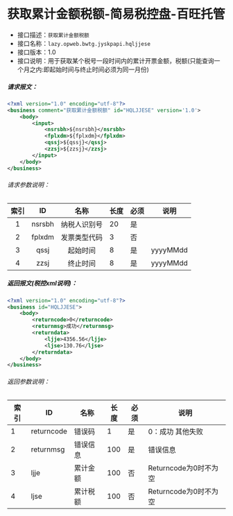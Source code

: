 # 获取累计金额税额-简易税控盘-百旺托管

- 接口描述：`获取累计金额税额`
- 接口名称：`lazy.opweb.bwtg.jyskpapi.hqljjese`
- 接口版本：1.0
- 接口说明：用于获取某个税号一段时间内的累计开票金额，税额(只能查询一个月之内:即起始时间与终止时间必须为同一月份)

##### 请求报文：

```xml
<?xml version="1.0" encoding="utf-8"?>
<business comment="获取累计金额税额" id="HQLJJESE" version='1.0'>
	<body>
		<input>
  			<nsrsbh>${nsrsbh}</nsrsbh>
  			<fplxdm>${fplxdm}</fplxdm>
  			<qssj>${qssj}</qssj>
  			<zzsj>${zzsj}</zzsj>
		</input>
	</body>
</business>
```

###### 请求参数说明：

| 索引 |     ID     |       名称       | 长度  | 必须 | 说明                                                         |
| :--: | :--------: | :--------------: | ----- | ---- | ------------------------------------------------------------ |
|  1   |   nsrsbh   |      纳税人识别号      | 20   | 是   |          |
|  2   | fplxdm |     发票类型代码     | 3 | 否  |  |
| 3 | qssj | 起始时间 | 8 | 是 | yyyyMMdd |
| 4 | zzsj | 终止时间 | 8 | 是 | yyyyMMdd |

##### 返回报文(税控xml说明)：

```xml
<?xml version="1.0" encoding="utf-8"?>
<business id="HQLJJESE">
    <body>
        <returncode>0</returncode>
        <returnmsg>成功</returnmsg>
        <returndata>
			<ljje>4356.56</ljje>
            <ljse>130.76</ljse>
        </returndata>
    </body>
</business>
```

###### 返回参数说明：

| 索引 | ID         | 名称     | 长度 | 必须 | 说明                  |
| ---- | ---------- | -------- | ---- | ---- | --------------------- |
| 1    | returncode | 错误码   | 1    | 是   | 0：成功   其他失败    |
| 2    | returnmsg  | 错误信息 | 100  | 是   | 错误信息              |
| 3    | ljje       | 累计金额 | 100  | 否   | Returncode为0时不为空 |
| 4    | ljse       | 累计税额 | 100  | 否   | Returncode为0时不为空 |